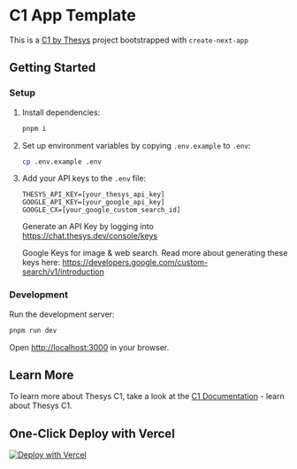 # C1 App Template

This is a [C1 by Thesys](https://thesys.dev) project bootstrapped with `create-next-app`

## Getting Started

### Setup

1. Install dependencies:

   ```bash
   pnpm i
   ```

2. Set up environment variables by copying `.env.example` to `.env`:

   ```bash
   cp .env.example .env
   ```

3. Add your API keys to the `.env` file:

   ```
   THESYS_API_KEY=[your_thesys_api_key]
   GOOGLE_API_KEY=[your_google_api_key]
   GOOGLE_CX=[your_google_custom_search_id]
   ```

   Generate an API Key by logging into https://chat.thesys.dev/console/keys

   Google Keys for image & web search. Read more about generating these keys here: https://developers.google.com/custom-search/v1/introduction

### Development

Run the development server:

```bash
pnpm run dev
```

Open [http://localhost:3000](http://localhost:3000) in your browser.

## Learn More

To learn more about Thesys C1, take a look at the [C1 Documentation](https://docs.thesys.dev) - learn about Thesys C1.

## One-Click Deploy with Vercel

[![Deploy with Vercel](https://vercel.com/button)](<https://vercel.com/new/clone?repository-url=https%3A%2F%2Fgithub.com%2Fthesysdev%2Ftemplate-c1-next&env=THESYS_API_KEY&envDescription=Thesys%20Generative%20UI%20API%20key%20can%20be%20found%20in%20the%20Thesys%20console&envLink=https%3A%2F%2Fchat.thesys.dev%2Fconsole%2Fkeys&demo-title=C1%20Generative%20UI%20API&demo-description=C1%20Generative%20UI%20API%20by%20Thesys%20is%20designed%20to%20create%20dynamic%20and%20intelligent%20user%20interfaces.%20It%20leverages%20large%20language%20models%20(LLMs)%20to%20generate%20UI%20components%20in%20real-time%2C%20adapting%20to%20user%20input%20and%20context.%20Developers%20can%20integrate%20C1%20into%20their%20applications%20to%20enhance%20user%20engagement%20with%20visually%20rich%20and%20responsive%20interfaces.&demo-url=https%3A%2F%2Fchat.thesys.dev&demo-image=https%3A%2F%2Fgithub.com%2FCharlesCreativeContent%2FmyImages%2Fblob%2Fmain%2Fimages%2FC1Hero.png%3Fraw%3Dtrue>)
